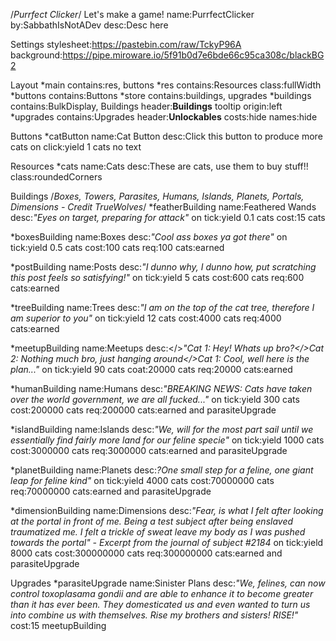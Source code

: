 /*Purrfect Clicker*/
Let's make a game!
name:PurrfectClicker
by:SabbathIsNotADev
desc:Desc here

Settings
stylesheet:https://pastebin.com/raw/TckyP96A		
background:https://pipe.miroware.io/5f91b0d7e6bde66c95ca308c/blackBG2																

Layout
*main
  contains:res, buttons
  *res
    contains:Resources
    class:fullWidth
  *buttons
    contains:Buttons
*store
  contains:buildings, upgrades
  *buildings
    contains:BulkDisplay, Buildings
    header:<b><t>Buildings</t></b>
    tooltip origin:left
  *upgrades
    contains:Upgrades
    header:<b><t>Unlockables</t></b>
    costs:hide
    names:hide

Buttons
*catButton
name:Cat Button
desc:Click this button to produce more cats
on click:yield 1 cats
no text

Resources
*cats
name:Cats
desc:These are cats, use them to buy stuff!!
class:roundedCorners

Buildings
/*Boxes, Towers, Parasites, Humans, Islands, Planets, Portals, Dimensions - Credit TrueWolves*/
*featherBuilding
name:Feathered Wands
desc:<i>"Eyes on target, preparing for attack"</i>
on tick:yield 0.1 cats
cost:15 cats

*boxesBuilding
name:Boxes
desc:<i>"Cool ass boxes ya got there"</i>
on tick:yield 0.5 cats
cost:100 cats
req:100 cats:earned

*postBuilding
name:Posts
desc:<i>"I dunno why, I dunno how, put scratching this post feels so satisfying!"</i>
on tick:yield 5 cats
cost:600 cats
req:600 cats:earned

*treeBuilding
name:Trees
desc:<i>"I am on the top of the cat tree, therefore I am superior to you"</i>
on tick:yield 12 cats
cost:4000 cats
req:4000 cats:earned

*meetupBuilding
name:Meetups
desc:</><i>"Cat 1: Hey! Whats up bro?</>Cat 2: Nothing much bro, just hanging around</>Cat 1: Cool, well here is the plan..."</i>
on tick:yield 90 cats
coat:20000 cats
req:20000 cats:earned 

*humanBuilding
name:Humans
desc:<i>"BREAKING NEWS: Cats have taken over the world government, we are all fucked..."</i>
on tick:yield 300 cats
cost:200000 cats
req:200000 cats:earned  and parasiteUpgrade

*islandBuilding
name:Islands
desc:<i>"We, will for the most part sail until we essentially find fairly more land for our feline specie"</i>
on tick:yield 1000 cats
cost:3000000 cats
req:3000000 cats:earned  and parasiteUpgrade

*planetBuilding
name:Planets
desc:<i>?One small step for a feline, one giant leap for feline kind"</i>
on tick:yield 4000 cats
cost:70000000 cats
req:70000000 cats:earned  and parasiteUpgrade

*dimensionBuilding
name:Dimensions
desc:<i>"Fear, is what I felt after looking at the portal in front of me. Being a test subject after being enslaved traumatized me. I felt a trickle of sweat leave my body as I was pushed towards the portal" - Excerpt from the journal of subject #2184</i>
on tick:yield 8000 cats
cost:300000000 cats
req:300000000 cats:earned  and parasiteUpgrade

Upgrades
*parasiteUpgrade
name:Sinister Plans
desc:<i>"We, felines, can now control toxoplasama gondii and are able to enhance it to become greater than it has ever been. They domesticated us and even wanted to turn us into combine us with themselves. Rise my brothers and sisters! RISE!"</i>
cost:15 meetupBuilding
